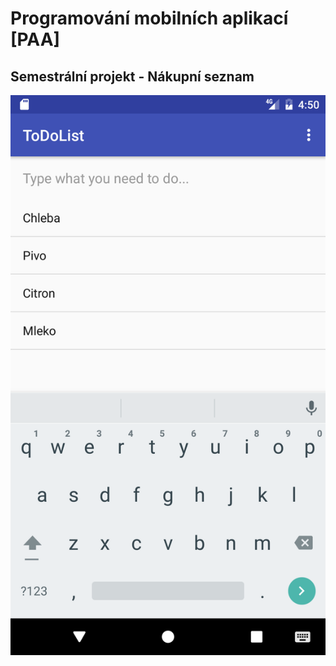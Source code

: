 # Programování mobilních aplikací [PAA]
## Semestrální projekt - Nákupní seznam

![](Screenshots/Screenshot_1481950240.png "Ukázka aplikace")
